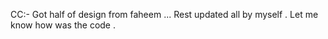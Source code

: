 CC:- Got half of design from faheem ... 
Rest updated all by myself . Let me know how was the code .
